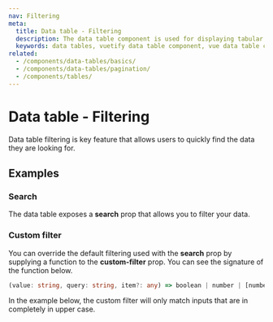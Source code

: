 ```yaml
---
nav: Filtering
meta:
  title: Data table - Filtering
  description: The data table component is used for displaying tabular data in a way that is easy for users to scan. It includes sorting, searching, pagination and selection.
  keywords: data tables, vuetify data table component, vue data table component
related:
  - /components/data-tables/basics/
  - /components/data-tables/pagination/
  - /components/tables/
---
```


# Data table - Filtering

Data table filtering is key feature that allows users to quickly find the data they are looking for.

<entry />

## Examples

### Search

The data table exposes a **search** prop that allows you to filter your data.

<example file="v-data-table/prop-search" />

<!-- ### Filterable

You can easily disable specific columns from being included when searching through table rows by setting the property **filterable** to false on the header item(s). In the example below the dessert name column is no longer searchable.

<example file="v-data-table/prop-filterable" /> -->

### Custom filter

You can override the default filtering used with the **search** prop by supplying a function to the **custom-filter** prop. You can see the signature of the function below.

```ts
(value: string, query: string, item?: any) => boolean | number | [number, number] | [number, number][]
```

In the example below, the custom filter will only match inputs that are in completely in upper case.

<example file="v-data-table/prop-custom-filter" />
